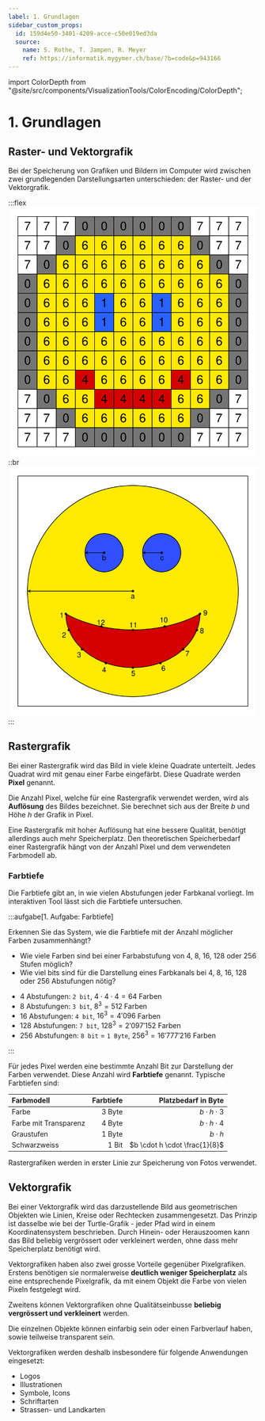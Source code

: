 ```yaml
---
label: 1. Grundlagen
sidebar_custom_props:
  id: 159d4e50-3401-4209-acce-c50e019ed3da
  source:
    name: S. Rothe, T. Jampen, R. Meyer
    ref: https://informatik.mygymer.ch/base/?b=code&p=943166
---
```


import ColorDepth from "@site/src/components/VisualizationTools/ColorEncoding/ColorDepth";

# 1. Grundlagen

## Raster- und Vektorgrafik

Bei der Speicherung von Grafiken und Bildern im Computer wird zwischen zwei grundlegenden Darstellungsarten unterschieden: der Raster- und der Vektorgrafik.

:::flex
![Smiley als Rastergrafik](images/01-smiley-raster.svg)
::br
![Smiley als Vektorgrafik](images/01-smiley-vektor.svg)
:::

## Rastergrafik

Bei einer Rastergrafik wird das Bild in viele kleine Quadrate unterteilt. Jedes Quadrat wird mit genau einer Farbe eingefärbt. Diese Quadrate werden **Pixel** genannt.

Die Anzahl Pixel, welche für eine Rastergrafik verwendet werden, wird als **Auflösung** des Bildes bezeichnet. Sie berechnet sich aus der Breite $b$ und Höhe $h$ der Grafik in Pixel.

Eine Rastergrafik mit hoher Auflösung hat eine bessere Qualität, benötigt allerdings auch mehr Speicherplatz. Den theoretischen Speicherbedarf einer Rastergrafik hängt von der Anzahl Pixel und dem verwendeten Farbmodell ab.

### Farbtiefe

Die Farbtiefe gibt an, in wie vielen Abstufungen jeder Farbkanal vorliegt. Im interaktiven Tool lässt sich die Farbtiefe untersuchen.

<ColorDepth />

:::aufgabe[1. Aufgabe: Farbtiefe]
<Answer type="state" webKey="8cb234a4-c45e-4527-97c3-54ba86ec14ba" />

Erkennen Sie das System, wie die Farbtiefe mit der Anzahl möglicher Farben zusammenhängt?
- Wie viele Farben sind bei einer Farbabstufung von 4, 8, 16, 128 oder 256 Stufen möglich?
- Wie viel bits sind für die Darstellung eines Farbkanals bei 4, 8, 16, 128 oder 256 Abstufungen nötig?

<Answer type="text" webKey="b12401c0-677d-4f31-be14-1a4ca2141ca8" />
<Solution webKey="afafbe0a-8c67-43cc-9281-db6048bcaaca">

- 4 Abstufungen: `2 bit`, $4 \cdot 4 \cdot 4=64$ Farben
- 8 Abstufungen: `3 bit`, $8^3=512$ Farben
- 16 Abstufungen: `4 bit`, $16^3=4'096$ Farben
- 128 Abstufungen: `7 bit`, $128^3=2'097'152$ Farben
- 256 Abstufungen: `8 bit` = `1 Byte`, $256^3=16'777'216$ Farben

</Solution>
:::

Für jedes Pixel werden eine bestimmte Anzahl Bit zur Darstellung der Farben verwendet. Diese Anzahl wird **Farbtiefe** genannt. Typische Farbtiefen sind:

| Farbmodell            | Farbtiefe |           Platzbedarf in Byte |
| :-------------------- | --------: | ----------------------------: |
| Farbe                 |    3 Byte |           $b \cdot h \cdot 3$ |
| Farbe mit Transparenz |    4 Byte |           $b \cdot h \cdot 4$ |
| Graustufen            |    1 Byte |                   $b \cdot h$ |
| Schwarzweiss          |     1 Bit | $b \cdot h \cdot \frac{1}{8}$ |

Rastergrafiken werden in erster Linie zur Speicherung von Fotos verwendet.

## Vektorgrafik

Bei einer Vektorgrafik wird das darzustellende Bild aus geometrischen Objekten wie Linien, Kreise oder Rechtecken zusammengesetzt. Das Prinzip ist dasselbe wie bei der Turtle-Grafik - jeder Pfad wird in einem Koordinatensystem beschrieben. Durch Hinein- oder Herauszoomen kann das Bild beliebig vergrössert oder verkleinert werden, ohne dass mehr Speicherplatz benötigt wird. 

Vektorgrafiken haben also zwei grosse Vorteile gegenüber Pixelgrafiken. Erstens benötigen sie normalerweise **deutlich weniger Speicherplatz** als eine entsprechende Pixelgrafik, da mit einem Objekt die Farbe von vielen Pixeln festgelegt wird.

Zweitens können Vektorgrafiken ohne Qualitätseinbusse **beliebig vergrössert und verkleinert** werden.

Die einzelnen Objekte können einfarbig sein oder einen Farbverlauf haben, sowie teilweise transparent sein.

Vektorgrafiken werden deshalb insbesondere für folgende Anwendungen eingesetzt:

- Logos
- Illustrationen
- Symbole, Icons
- Schriftarten
- Strassen- und Landkarten


